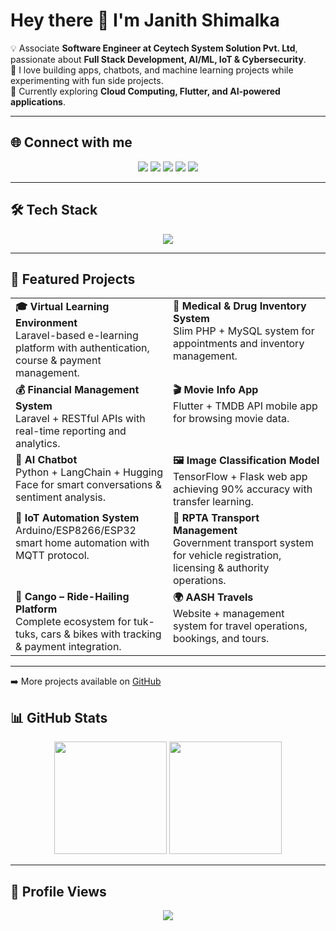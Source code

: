 # Hey there 👋 I'm Janith Shimalka  

💡 Associate **Software Engineer at Ceytech System Solution Pvt. Ltd**, passionate about **Full Stack Development, AI/ML, IoT & Cybersecurity**.  
🚀 I love building apps, chatbots, and machine learning projects while experimenting with fun side projects.  
🌱 Currently exploring **Cloud Computing, Flutter, and AI-powered applications**.  

---

## 🌐 Connect with me  
<p align="center">
  <a href="https://twitter.com/Janith_shimalka" target="_blank"><img src="https://img.shields.io/badge/Twitter-1DA1F2?style=for-the-badge&logo=twitter&logoColor=white"/></a>
  <a href="https://www.facebook.com/njjanith.shimalka" target="_blank"><img src="https://img.shields.io/badge/Facebook-1877F2?style=for-the-badge&logo=facebook&logoColor=white"/></a>
  <a href="https://instagram.com/janithshimalka" target="_blank"><img src="https://img.shields.io/badge/Instagram-E4405F?style=for-the-badge&logo=instagram&logoColor=white"/></a>
  <a href="https://github.com/JanithShimalka" target="_blank"><img src="https://img.shields.io/badge/GitHub-333333?style=for-the-badge&logo=github&logoColor=white"/></a>
  <a href="https://linkedin.com/in/janith-shimalka-76942b1a8" target="_blank"><img src="https://img.shields.io/badge/LinkedIn-0A66C2?style=for-the-badge&logo=linkedin&logoColor=white"/></a>
</p>

---

## 🛠️ Tech Stack  
<p align="center">
<img src="https://skillicons.dev/icons?i=python,java,js,ts,php,dart,c,cpp,html,css,bootstrap,tailwind,react,next,nodejs,nest,express,flask,laravel,mysql,mongodb,firebase,aws,gcp,docker,git,linux,figma,wordpress,tensorflow" />
</p>

---

## 🚀 Featured Projects  

<p align="center">
  
  <table>
    <tr>
      <td width="45%" valign="top">
        <b>🎓 Virtual Learning Environment</b><br>
        Laravel-based e-learning platform with authentication, course & payment management.
      </td>
      <td width="45%" valign="top">
        <b>🏥 Medical & Drug Inventory System</b><br>
        Slim PHP + MySQL system for appointments and inventory management.
      </td>
    </tr>
    <tr>
      <td width="45%" valign="top">
        <b>💰 Financial Management System</b><br>
        Laravel + RESTful APIs with real-time reporting and analytics.
      </td>
      <td width="45%" valign="top">
        <b>🎬 Movie Info App</b><br>
        Flutter + TMDB API mobile app for browsing movie data.
      </td>
    </tr>
    <tr>
      <td width="45%" valign="top">
        <b>🤖 AI Chatbot</b><br>
        Python + LangChain + Hugging Face for smart conversations & sentiment analysis.
      </td>
      <td width="45%" valign="top">
        <b>🖼️ Image Classification Model</b><br>
        TensorFlow + Flask web app achieving 90% accuracy with transfer learning.
      </td>
    </tr>
    <tr>
      <td width="45%" valign="top">
        <b>🔌 IoT Automation System</b><br>
        Arduino/ESP8266/ESP32 smart home automation with MQTT protocol.
      </td>
      <td width="45%" valign="top">
        <b>🚌 RPTA Transport Management</b><br>
        Government transport system for vehicle registration, licensing & authority operations.
      </td>
    </tr>
    <tr>
      <td width="45%" valign="top">
        <b>🚖 Cango – Ride-Hailing Platform</b><br>
        Complete ecosystem for tuk-tuks, cars & bikes with tracking & payment integration.
      </td>
      <td width="45%" valign="top">
        <b>🌍 AASH Travels</b><br>
        Website + management system for travel operations, bookings, and tours.
      </td>
    </tr>
  </table>

</p>

---

➡️ More projects available on [GitHub](https://github.com/JanithShimalka)  


## 📊 GitHub Stats  

<p align="center">
  <img src="https://github-readme-stats.vercel.app/api?username=JanithShimalka&show_icons=true&theme=radical" height="180em"/>
  <img src="https://github-readme-stats.vercel.app/api/top-langs/?username=JanithShimalka&layout=compact&theme=radical" height="180em"/>
</p>

---

## 👀 Profile Views  
<p align="center">
  <img src="https://komarev.com/ghpvc/?username=JanithShimalka&style=for-the-badge&color=blue" />
</p>
